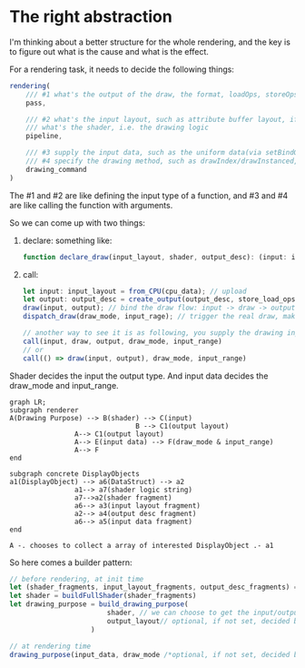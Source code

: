 # The right abstraction

I'm thinking about a better structure for the whole rendering, and the key is to figure out what is the cause and what is the effect.

For a rendering task, it needs to decide the following things:

```ts
rendering(
    /// #1 what's the output of the draw, the format, loadOps, storeOps, multisampled, etc
    pass,

    /// #2 what's the input layout, such as attribute buffer layout, if there is a index buffer, what's the uniform layout, etc
    /// what's the shader, i.e. the drawing logic
    pipeline,

    /// #3 supply the input data, such as the uniform data(via setBindGroup), the attribute buffer(via setIndexBuffer/setVertexBuffer). All the data is GPU data 
    /// #4 specify the drawing method, such as drawIndex/drawInstanced, etc.
    drawing_command
)
```

The #1 and #2 are like defining the input type of a function, and #3 and #4 are like calling the function with arguments.

So we can come up with two things:

1. declare: something like:

    ```ts
    function declare_draw(input_layout, shader, output_desc): (input: input_layout, output: output_desc) => void;
    ```

2. call:

    ```ts
    let input: input_layout = from_CPU(cpu_data); // upload 
    let output: output_desc = create_output(output_desc, store_load_ops, multisampled); // here both shader logic and drawing purpose decide the output structure
    draw(input, output); // bind the draw flow: input -> draw -> output
    dispatch_draw(draw_mode, input_rage); // trigger the real draw, make the machine do the work. The draw_mode and input_range are decided by the input and drawing purpose

    // another way to see it is as following, you supply the drawing input arguments all at once.
    call(input, draw, output, draw_mode, input_range)
    // or
    call(() => draw(input, output), draw_mode, input_range)
    ```

Shader decides the input the output type. And input data decides the draw_mode and input_range.

```mermaid
graph LR;
subgraph renderer
A(Drawing Purpose) --> B(shader) --> C(input)
                               B --> C1(output layout)
                A--> C1(output layout)
                A--> E(input data) --> F(draw_mode & input_range)
                A--> F
end

subgraph concrete DisplayObjects
a1(DisplayObject) --> a6(DataStruct) --> a2
                a1--> a7(shader logic string)
                a7-->a2(shader fragment)
                a6--> a3(input layout fragment)
                a2--> a4(output desc fragment)
                a6--> a5(input data fragment)
end

A -. chooses to collect a array of interested DisplayObject .- a1

```

So here comes a builder pattern:

```ts
// before rendering, at init time
let (shader_fragments, input_layout_fragments, output_desc_fragments) = collect(DisplayObjects)
let shader = buildFullShader(shader_fragments)
let drawing_purpose = build_drawing_purpose(
                        shader, // we can choose to get the input/output descs from shader or from the collected fragments
                        output_layout// optional, if not set, decided by shader 
                    ) 

// at rendering time
drawing_purpose(input_data, draw_mode /*optional, if not set, decided by input_data*/, input_range/*optional, if not set, decided by input_data*/)
```
